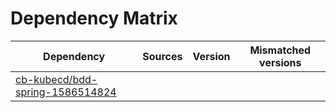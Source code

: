 # Dependency Matrix

Dependency | Sources | Version | Mismatched versions
---------- | ------- | ------- | -------------------
[cb-kubecd/bdd-spring-1586514824](https://github.com/cb-kubecd/bdd-spring-1586514824.git) |  | []() | 
